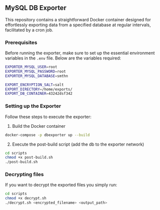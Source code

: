 ## MySQL DB Exporter

This repository contains a straightforward Docker container designed for effortlessly exporting data from a specified database at regular intervals, facilitated by a cron job.

### Prerequisites

Before running the exporter, make sure to set up the essential environment variables in the `.env` file. Below are the variables required:

```bash
EXPORTER_MYSQL_USER=root
EXPORTER_MYSQL_PASSWORD=root
EXPORTER_MYSQL_DATABASE=smthn

EXPORT_ENCRYPTION_SALT=salt
EXPORT_DIRECTORY=/home/exports/
EXPORT_DB_CONTAINER=43242dsf342
```

### Setting up the Exporter

Follow these steps to execute the exporter:

1. Build the Docker container
```bash
docker-compose -p dbexporter up --build
```

2. Execute the post-build script (add the db to the exporter network)
```bash
cd scripts
chmod +x post-build.sh
./post-build.sh
```

### Decrypting files

If you want to decrypt the exported files you simply run:

```bash
cd scripts
chmod +x decrypt.sh
./decrypt.sh <encrypted_filename> <output_path>
```